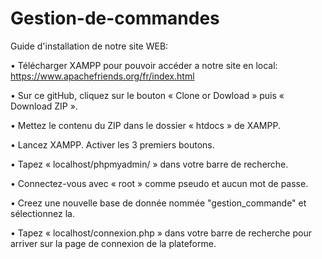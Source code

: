 # Gestion-de-commandes

Guide d'installation de notre site WEB:

• Télécharger XAMPP pour pouvoir accéder a notre site en local: https://www.apachefriends.org/fr/index.html

• Sur ce gitHub, cliquez sur le bouton « Clone or Dowload » puis «
Download ZIP ».

• Mettez le contenu du ZIP dans le dossier « htdocs » de XAMPP.

• Lancez XAMPP. Activer les 3 premiers boutons.

• Tapez « localhost/phpmyadmin/ » dans votre barre de recherche.

• Connectez-vous avec « root » comme pseudo et aucun mot de passe.

• Creez une nouvelle base de donnée nommée "gestion_commande" et sélectionnez la.

• Tapez « localhost/connexion.php » dans votre barre de recherche pour arriver sur la page de connexion de la plateforme.
